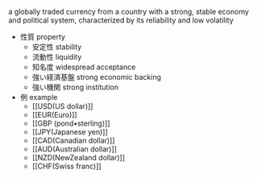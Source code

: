 a globally traded currency from a country with a strong, stable economy and political system, characterized by its reliability and low volatility
- 性質 property
    - 安定性 stability
    - 流動性 liquidity
    - 知名度 widespread acceptance
    - 強い経済基盤 strong economic backing
    - 強い機関 strong institution
- 例 example
    - [[USD(US dollar)]]
    - [[EUR(Euro)]]
    - [[GBP (pond•sterling)]]
    - [[JPY(Japanese yen)]]
    - [[CAD(Canadian dollar)]]
    - [[AUD(Australian dollar)]]
    - [[NZD(NewZealand dollar)]]
    - [[CHF(Swiss franc)]]